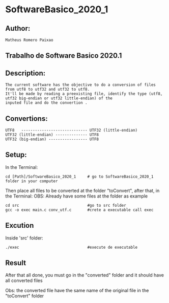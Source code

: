 # SoftwareBasico_2020_1

## Author: 

    Matheus Romero Paixao

## Trabalho de Software Basico 2020.1

## Description:

    The current software has the objective to do a conversion of files from utf8 to utf32 and utf32 to utf8.
    It'll be made by reading a preexisting file, identify the type (utf8, utf32 big-endian or utf32 little-endian) of the
    inputed file and do the convertion .

## Convertions:

    UTF8   ----------------------------- UTF32 (little-endian)
    UTF32 (little-endian) -------------- UTF8
    UTF32 (big-endian) ----------------- UTF8

## Setup:

In the Terminal:

    cd [Path]/SoftwareBasico_2020_1     # go to SoftwareBasico_2020_1 folder in your computer

Then place all files to be converted at the folder "toConvert", after that, in the Terminal:
OBS: Already have some files at the folder as example 

    cd src                              #go to src folder 
    gcc -o exec main.c conv_utf.c       #crete a executable call exec

## Excution

Inside 'src' folder:
    
    ./exec                              #execute de executable

## Result 

After that all done, you must go in the "converted" folder and it should have all converted files 

Obs: the converted file have the same name of the original file in the "toConvert" folder

